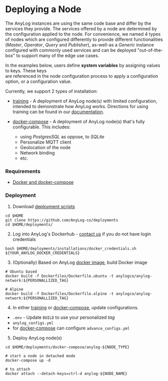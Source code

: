 # Deploying a Node

The AnyLog instances are using the same code base and differ by the services they provide. 
The services offered by a node are determined by the configuration applied to the node. 
For convenience, we named 4 types of nodes which are configured differently to provide different functionalities
(_Master_, _Operator_, _Query_ and _Publisher_), as-well-as a _Generic_ instance configured with commonly used
services and can be deployed "out-of-the-box" to support many of the edge use cases. 

In the examples below, users define **system variables** by assigning values to keys. These keys  
are referenced in the node configuration process to apply a configuration option, or a configuration value.

Currently, we support 2 types of installation: 

* [training](training/) - A deployment of AnyLog node(s) with limited configuration, intended to demonstrate how 
AnyLog works. Directions for using training can be found in our [documentation](https://github.com/AnyLog-co/documentation/tree/master/training).

* [docker-compose](docker-compose/) - A deployment of AnyLog node(s) that's fully configurable. This includes: 
  * using _PostgresSQL_ as oppose, to _SQLite_ 
  * Personalize MQTT client 
  * Geolocation of the node
  * Network binding 
  * etc. 

### Requirements
* [Docker and docker-compose](https://docs.docker.com/engine/install/)

### Deployment
1. Download [deployment scripts](https://github.com/AnyLog-co/deployments)
```shell
cd $HOME
git clone https://github.com/AnyLog-co/deployments
cd $HOME/deployments/
```

2. Log into AnyLog's Dockerhub - [contact us](mailto:info@anylog.co) if you do not have login credentials
```shell
bash $HOME/deployments/installations/docker_credentials.sh ${YOUR_ANYLOG_DOCKER_CREDENTIALS}
```

3. (Optionally) Based on AnyLog [docker image](https://github.com/AnyLog-co/documentation/blob/os-dev/docker%20image.md),
build Docker image 
```shell
# Ubuntu based 
docker build -f Dockerfiles/Dockerfile.ubuntu -t anylogco/anylog-network:${PERSONALLIZED_TAG} 

# Alpine   
docker build -f Dockerfiles/Dockerfile.alpine -t anylogco/anylog-network:${PERSONALLIZED_TAG}
```

4. In either [training](training) or [docker-compose](docker-compose), update configurations.  
* `.env` - Update `BUILD` to use your personalized _tag_ 
* `anylog_configs.yml` 
* for [docker-compose](docker-compose) can configure `advance_configs.yml`


5. Deploy AnyLog node(s)

```shell
cd $HOME/deployments/docker-compose/anylog-${NODE_TYPE}

# start a node in detached mode
docker-compose up -d 

# to attach
docker attach --detach-keys=ctrl-d anylog-${NODE_NAME} 
```
